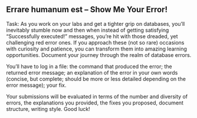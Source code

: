 ## Errare humanum est – Show Me Your Error!
Task: As you work on your labs and get a tighter grip on databases, you’ll inevitably stumble now and then when instead of getting satisfying “Successfully executed!” messages, you’re hit with those dreaded, yet challenging red error ones. If you approach these (not so rare) occasions with curiosity and patience, you can transform them into amazing learning opportunities. Document your journey through the realm of database errors.

You’ll have to log in a file: the command that produced the error; the returned error message; an explanation of the error in your own words (concise, but complete; should be more or less detailed depending on the error message); your fix.

Your submissions will be evaluated in terms of the number and diversity of errors, the explanations you provided, the fixes you proposed, document structure, writing style. Good luck!